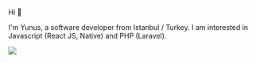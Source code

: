 Hi 👋

I'm Yunus, a software developer from Istanbul / Turkey.
I am interested in Javascript (React JS, Native) and PHP (Laravel).

<img src="https://camo.githubusercontent.com/22fc261fbcaf5cc1b04164fe16e085ea9f310f121cff18c90577c5a1fdd0aeb4/68747470733a2f2f6769746875622d726561646d652d73746174732e76657263656c2e6170702f6170692f746f702d6c616e67732f3f757365726e616d653d68616c696c6f7a656c31393033266c61796f75743d636f6d70616374" data-canonical-src="https://github-readme-stats.vercel.app/api/top-langs/?username=YunusEmreNalbant&layout=compact" style="max-width:100%;">
   
